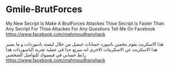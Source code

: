 # Gmile-BrutForces
My New Secript Is Make A BrutForces Attackes 
Thise Secript Is Faster Than Any Secript For Thise Attackes 
For Any Questions Tell Me On Facebook 
https://www.facebook.com/mahmoudhanyhack

هذا الاسكربت يقوم بتخمين باسورد حسابات جيميل 
من خلال ليسته باسوردات 
و ما يمييز هذا الاسكربت عن الاسكربتات الاخري انه سريع جدا في عملية تجربة الباسوردات 
هذا رابط حسابي في فيسبوك للتواصل الشخصي 
https://www.facebook.com/mahmoudhanyhack
